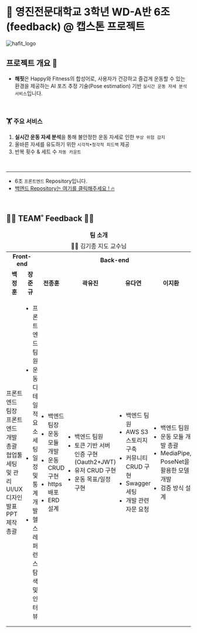 # 👋 영진전문대학교 3학년 WD-A반 6조(feedback) @ 캡스톤 프로젝트
![hafit_logo](https://github.com/Team-HAFIT/HAFIT-Client/assets/103083251/6077c313-5d90-437c-8b62-e09cce3e8d0f)  

## 프로젝트 개요 👀  
- **해핏**은 Happy와 Fitness의 합성어로, 사용자가 건강하고 즐겁게 운동할 수 있는 환경을 제공하는 AI 포즈 추정 기술(Pose estimation) 기반 `실시간 운동 자세 분석 서비스`입니다.

<br />

### 🏋️ 주요 서비스

1. **실시간 운동 자세 분석**을 통해 불안정한 운동 자세로 인한 `부상 위험 감지`
2. 올바른 자세를 유도하기 위한 `시각적•청각적 피드백` 제공
3. 반복 횟수 & 세트 수 `자동 카운트` 
  
<br />  

---

- 6조 `프론트엔드` Repository입니다.  
- [백엔드 Repository는 여기를 클릭해주세요 ! 🔥](https://github.com/Team-HAFIT/HAFIT-Server)
<br />

## 👨‍💻 TEAM˚ Feedback 👩‍💻  

<table width="100%">
   <thead>
      <tr align="center">
         <td colspan = "6">
            <span><b>팀 소개</b></span>
         </td>
      </tr>
       <tr align="center">
           <td colspan = "6">
               👨‍🏫 김기종 지도 교수님
           </td>
      </tr>
   </thead>
   <tbody>
       <tr>
           <td align="center" colspan = "2"><b>Front-end</b></td>
           <td align="center" colspan = "4"><b>Back-end</b></td>
       </tr>
       <tr>
           <td align="center"><b>백정훈</b></td>
           <td align="center"><b>장준규</b></td>
           <td align="center"><b>전종훈</b></td>
           <td align="center"><b>곽유진</b></td>
           <td align="center"><b>유다연</b></td>
           <td align="center"><b>이지환</b></td>
       </tr>
       <tr>
            <td width="17%" style="padding:0;">
               <ul style="padding:0;">
                  <li>프론트엔드 팀장</li>
                  <li>프론트엔드 개발 총괄</li>
                  <li>협업툴 세팅 및 관리</li>
                  <li>UI/UX 디자인</li>
                  <li>발표 PPT 제작 총괄</li>
               </ul>
            </td>
            <td width="17%" style="padding:0;">
               <ul>
                   <li>프론트엔드 팀원</li>
                   <li>운동 디테일적 요소 세팅</li>
                   <li>일정 및 통계 개발</li>
                   <li>헬스 레퍼런스 탐색 및 인터뷰</li>
               </ul>
            </td>
            <td width="16%" style="padding:0;">
               <ul>
                   <li>백엔드 팀장</li>
                   <li>운동 모듈 개발</li>
                   <li>운동 CRUD 구현</li>
                   <li>https 배포</li>
                   <li>ERD 설계</li>
               </ul>
            </td>
            <td width="16%" style="padding:0;">
               <ul>
                   <li>백엔드 팀원</li>
                   <li>토큰 기반 서버 인증 구현(Oauth2+JWT)</li>
                   <li>유저 CRUD 구현</li>
                   <li>운동 목표/일정 구현</li>
               </ul>
            </td>
            <td width="17%" style="padding:0;">
               <ul>
                   <li>백엔드 팀원</li>
                   <li>AWS S3 스토리지 구축</li>
                   <li>커뮤니티 CRUD 구현</li>
                   <li>Swagger 세팅</li>
                   <li>개발 관련 자문 요청</li>
               </ul>
            </td>
            <td width="17%" style="padding:0;">
               <ul>
                   <li>백엔드 팀원</li>
                   <li>운동 모듈 개발 총괄</li>
                   <li>MediaPipe, PoseNet을 활용한 모델 개발</li>
                   <li>검증 방식 설계</li>
               </ul>
            </td>
       </tr>
   </tbody>
</table>
